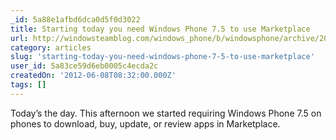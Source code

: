 ```yaml
---
_id: 5a88e1afbd6dca0d5f0d3022
title: Starting today you need Windows Phone 7.5 to use Marketplace
url: http://windowsteamblog.com/windows_phone/b/windowsphone/archive/2012/05/22/starting-today-you-need-windows-phone-7-5-to-use-marketplace.aspx
category: articles
slug: 'starting-today-you-need-windows-phone-7-5-to-use-marketplace'
user_id: 5a83ce59d6eb0005c4ecda2c
createdOn: '2012-06-08T08:32:00.000Z'
tags: []
---
```


Today’s the day. This afternoon we started requiring Windows Phone 7.5 on phones to download, buy, update, or review apps in Marketplace.
